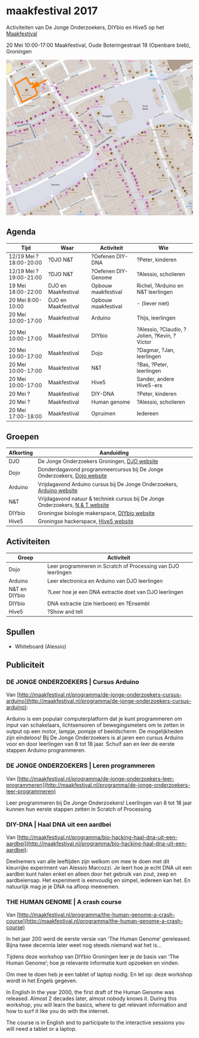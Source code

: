 # maakfestival 2017

Activiteiten van De Jonge Onderzoekers, DIYbio en Hive5 op het [Maakfestival](https://www.maakfestival.nl)

20 Mei 10:00-17:00
Maakfestival, Oude Boteringestraat 18 (Openbare bieb), Groningen

![De locatie](locatie.png)

## Agenda

Tijd|Waar|Activiteit|Wie
---|---|---|---
12/19 Mei ?18:00-20:00|?DJO N&T|?Oefenen DIY-DNA|?Peter, kinderen 
12/19 Mei ?19:00-21:00|?DJO N&T|?Oefenen DIY-Genome|?Alessio, scholieren
19 Mei 18:00-22:00|DJO en Maakfestival|Opbouw maakfestival|Richel, ?Arduino en N&T leerlingen
20 Mei 8:00-10:00|DJO en Maakfestival|Opbouw maakfestival|- (liever niet)
20 Mei 10:00-17:00|Maakfestival|Arduino|Thijs, leerlingen
20 Mei 10:00-17:00|Maakfestival|DIYbio|?Alessio, ?Claudio, ?Jolien, ?Kevin, ?Victor
20 Mei 10:00-17:00|Maakfestival|Dojo|?Dagmar, ?Jan, leerlingen
20 Mei 10:00-17:00|Maakfestival|N&T|?Bas, ?Peter, leerlingen
20 Mei 10:00-17:00|Maakfestival|Hive5|Sander, andere Hive5-ers
20 Mei ?|Maakfestival|DIY-DNA|?Peter, kinderen
20 Mei ?|Maakfestival|Human genome|?Alessio, scholieren
20 Mei 17:00-18:00|Maakfestival|Opruimen|Iedereen

## Groepen

Afkorting|Aanduiding
---|---
DJO|De Jonge Onderzoekers Groningen, [DJO website](https://www.djog.nl)
Dojo|Donderdagavond programmeercursus bij De Jonge Onderzoekers, [Dojo website](https://github.com/richelbilderbeek/Dojo)
Arduino|Vrijdagavond Arduino cursus bij De Jonge Onderzoekers, [Arduino website](https://github.com/richelbilderbeek/ArduinoCourse)
N&T|Vrijdagavond natuur & techniek cursus bij De Jonge Onderzoekers, [N & T website](https://github.com/dpstruwe/N-T-cursus-DJOG)
DIYbio|Groningse biologie makerspace, [DIYbio website](http://www.diybiogroningen.org/)
Hive5|Groningse hackerspace, [Hive5 website](hive5.nl/)

## Activiteiten

Groep|Activiteit
---|---
Dojo|Leer programmeren in Scratch of Processing van DJO leerlingen
Arduino|Leer electronica en Arduino van DJO leerlingen
N&T en DIYbio|?Leer hoe je een DNA extractie doet van DJO leerlingen
DIYbio|DNA extractie (zie hierboen) en ?Ensembl
Hive5|?Show and tell

## Spullen

 * Whiteboard (Alessio)

## Publiciteit

### DE JONGE ONDERZOEKERS | Cursus Arduino

Van [http://maakfestival.nl/programma/de-jonge-onderzoekers-cursus-arduino](http://maakfestival.nl/programma/de-jonge-onderzoekers-cursus-arduino):

Arduino is een populair computerplatform 
dat je kunt programmeren om input van schakelaars, 
lichtsensoren of bewegingsmeters om te zetten in 
output op een motor, lampje, pompje of beeldscherm. 
De mogelijkheden zijn eindeloos! 
Bij De Jonge Onderzoekers is al jaren een cursus Arduino voor en door leerlingen van 8 tot 18 jaar. 
Schuif aan en leer de eerste stappen Arduino programmeren.

### DE JONGE ONDERZOEKERS | Leren programmeren

Van [http://maakfestival.nl/programma/de-jonge-onderzoekers-leer-programmeren](http://maakfestival.nl/programma/de-jonge-onderzoekers-leer-programmeren)

Leer programmeren bij De Jonge Onderzoekers! Leerlingen van 8 tot 18 jaar kunnen hun eerste stappen zetten in Scratch of Processing.

### DIY-DNA | Haal DNA uit een aardbei

Van [http://maakfestival.nl/programma/bio-hacking-haal-dna-uit-een-aardbei](http://maakfestival.nl/programma/bio-hacking-haal-dna-uit-een-aardbei):

Deelnemers van alle leeftijden zijn welkom om mee te doen 
met dit kleurrijke experiment van Alessio Marcozzi. 
Je leert hoe je echt DNA uit een aardbei kunt halen enkel en 
alleen door het gebruik van zout, zeep en aardbeiensap. 
Het experiment is eenvoudig en simpel, iedereen kan het. 
En natuurlijk mag je je DNA na afloop meenemen.

### THE HUMAN GENOME | A crash course

Van [http://maakfestival.nl/programma/the-human-genome-a-crash-course](http://maakfestival.nl/programma/the-human-genome-a-crash-course)

In het jaar 200 werd de eerste versie van ‘The Human Genome’ gereleased. 
Bijna twee decennia later weet nog steeds niemand wat het is…

Tijdens deze workshop van DIYbio Groningen leer je de basis van ‘The Human Genome’; 
hoe je relevante informatie kunt opzoeken en vinden. 

Om mee te doen heb je een tablet of laptop nodig. 
En let op: deze workshop wordt in het Engels gegeven.

In English
In the year 2000, the first draft of the Human Genome was released. 
Almost 2 decades later, almost nobody knows it. 
During this workshop, you will learn the basics, 
where to get relevant information and how to surf it like you do with the internet.

The course is in English and to participate to the interactive sessions you will need a tablet or a laptop.
